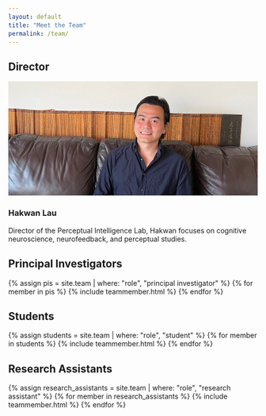```yaml
---
layout: default
title: "Meet the Team"
permalink: /team/
---
```


<!-- Director Section -->
<section class="team-section">
    <div class="section-title">
        <h2><span>Director</span></h2>
    </div>
    <div class="row">
        <!-- Hardcoded Director Section -->
        <div class="col-md-6 col-lg-4 mb-30px">
            <div class="team-card h-100">
                <div class="team-image">
                    <img class="img-fluid" src="/assets/images/team/hakwan.jpg" alt="Hakwan Lau">
                </div>
                <div class="team-body">
                    <h3 class="team-title">Hakwan Lau</h3>
                    <p class="team-excerpt">Director of the Perceptual Intelligence Lab, Hakwan focuses on cognitive neuroscience, neurofeedback, and perceptual studies.</p>
                </div>
            </div>
        </div>
    </div>
</section>

<!-- Principal Investigators Section -->
<section class="team-section">
    <div class="section-title">
        <h2><span>Principal Investigators</span></h2>
    </div>
    <div class="row">
        {% assign pis = site.team | where: "role", "principal investigator" %}
        {% for member in pis %}
            {% include teammember.html %}
        {% endfor %}
    </div>
</section>

<!-- Students Section -->
<section class="team-section">
    <div class="section-title">
        <h2><span>Students</span></h2>
    </div>
    <div class="row">
        {% assign students = site.team | where: "role", "student" %}
        {% for member in students %}
            {% include teammember.html %}
        {% endfor %}
    </div>
</section>

<!-- Research Assistants Section -->
<section class="team-section">
    <div class="section-title">
        <h2><span>Research Assistants</span></h2>
    </div>
    <div class="row">
        {% assign research_assistants = site.team | where: "role", "research assistant" %}
        {% for member in research_assistants %}
            {% include teammember.html %}
        {% endfor %}
    </div>
</section>